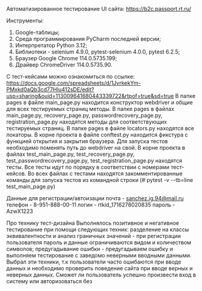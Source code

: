 Автоматизированное тестирование UI сайта: https://b2c.passport.rt.ru/

Инструменты:

1. Google-таблицы;
2. Среда программирования PyCharm последней версии;
3. Интерпретатор Python 3.12; 
4. Библиотеки - selenium 4.9.0, pytest-selenium 4.0.0, pytest 6.2.5; 
5. Браузер Google Chrome 114.0.5735.199;
6. Драйвер ChromeDriver 114.0.5735.90.

С тест-кейсами можно ознакомиться по ссылке: https://docs.google.com/spreadsheets/d/1JvrkekYm-PMxkd0aQb3cd77HIu412sDE/edit?usp=sharing&ouid=113009641680443339722&rtpof=true&sd=true
В папке pages в файле main_page.py находится конструктор webdriver и общие для всех тестируемых страниц методы.
В папке pages в файлах main_page.py, recovery_page.py, passwordrecovery_page.py, registration_page.py находятся методы для соответствующих тестируемых страниц.
В папке pages в файле locators.py находятся все локаторы.
В корне проекта в файле conftest.py находится фикстура с функцией открытия и закрытия браузера. Для запуска тестов необходимо поменять путь до webdriver на свой.
В корне проекта в файлах test_main_page.py, test_recovery_page.py, test_passwordrecovery_page.py, test_registration_page.py находятся тесты. Все тесты идут по порядку в соответствии с номерами тест-кейсов. Во всех файлах с тестами находятся закомментированные команды для запуска тестов из командной строки (# pytest -v --tb=line test_main_page.py)


Данные для регистрации/автоизации
почта - sanchez.ig.94@mail.ru
телефон - 8-951-888-00-11
логин - rtkid_1716278020835
пароль - AzwX1223


Про технику тест-дизайна
Выполнялось позитивное и негативное тестирование при помощи следующих техник:
разделение на классы эквивалентности и анализ граничных значений - при регистрации пользователя пароль и данные ограничиваются видом и количеством символов;
предугадывание ошибки - предугадываем ошибку и выполняем тестирование с заведомо неверными вводными данными.
Выбрал эти техники, т.к пользователи часто ошибаются при вводе данных и необходимо проверить поведение сайта при вводе верных и неверных данных. 
Сможет ли пользователь успешно произвести вход в систему или авторизоваться без 
